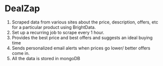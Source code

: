 # DealZap
1. Scraped data from various sites about the price, description, offers, etc for a particular product using BrightData.
2. Set up a recurring job to scrape every 1 hour.
3. Provides the best price and best offers and suggests an ideal buying time
4. Sends personalized email alerts when prices go lower/ better offers come in.
5. All the data is stored in mongoDB
   

